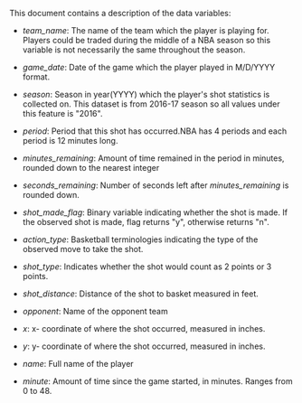 This document contains a description of the data variables: 

+ *team_name*: The name of the team which the player is playing for. Players could be traded during the middle of a NBA season so this variable is not necessarily the same throughout the season. 

+ *game_date*: Date of the game which the player played in M/D/YYYY format. 

+ *season*: Season in year(YYYY) which the player's shot statistics is collected on. This dataset is from 2016-17 season so all values under this feature is "2016". 

+ *period*: Period that this shot has occurred.NBA has 4 periods and each period is 12 minutes long. 

+ *minutes_remaining*: Amount of time remained in the period in minutes, rounded down to the nearest integer

+ *seconds_remaining*: Number of seconds left after *minutes_remaining* is rounded down. 

+ *shot_made_flag*: Binary variable indicating whether the shot is made. If the observed shot is made, flag returns "y", otherwise returns "n".

+ *action_type*: Basketball terminologies indicating the type of the observed move to take the shot. 

+ *shot_type*: Indicates whether the shot would count as 2 points or 3 points. 

+ *shot_distance*: Distance of the shot to basket measured in feet. 

+ *opponent*: Name of the opponent team

+ *x*: x- coordinate of where the shot occurred, measured in inches. 

+ *y*: y- coordinate of where the shot occurred, measured in inches.

+ *name*: Full name of the player

+ *minute*: Amount of time since the game started, in minutes. Ranges from 0 to 48.  


